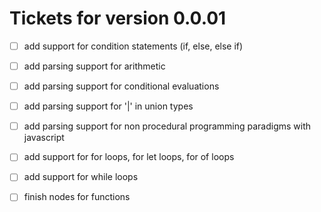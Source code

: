 # Tickets for version 0.0.01

- [ ] add support for condition statements (if, else, else if)
- [ ] add parsing support for arithmetic
- [ ] add parsing support for conditional evaluations
- [ ] add parsing support for '|' in union types
- [ ] add parsing support for non procedural programming paradigms with javascript 
- [ ] add support for for loops, for let loops, for of loops
- [ ] add support for while loops
- [ ] finish nodes for functions
   